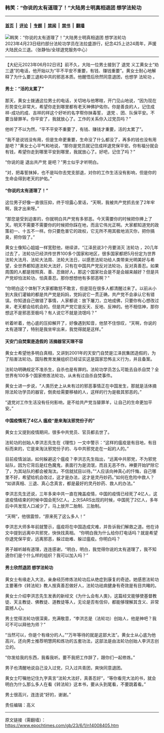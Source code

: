 ### 韩笑：“你说的太有道理了！”大陆男士明真相退团 想学法轮功

---

#### [首页](../../../..?n14008405) &nbsp;|&nbsp; [评论](../../../../../epoch-comment?n14008405) &nbsp;|&nbsp; [专题](../../../../../epoch-special?n14008405) &nbsp;|&nbsp; [禁闻](../../../../../epoch-news?n14008405) &nbsp;|&nbsp; [禁书](../../../../../books?n14008405) &nbsp;|&nbsp; [翻墙](https://github.com/gfw-breaker/nogfw/blob/master/README.md?n14008405)


<div><img alt="韩笑：“你说的太有道理了！”大陆男士明真相退团 想学法轮功" class="attachment-djy_600_400 size-djy_600_400 wp-post-image" src="https://i.epochtimes.com/assets/uploads/2023/05/id13995332-2023-05-12_232244-600x400.jpg"/>
<div class="caption">
 2023年4月23日纽约部分法轮功学员在法拉盛游行，纪念425上访24周年，声援大陆民众三退。（张静怡/全球退党服务中心）
</div></div><hr/><div class="post_content" id="artbody" itemprop="articleBody">
 <!-- article content begin -->
 <p>
  【大纪元2023年06月02日讯】前不久，大陆一位男士接到了
  <ok href="https://www.epochtimes.com/gb/tag/%E9%80%80%E5%85%9A.html">
   退党
  </ok>
  义工黄女士“劝三退”的电话，他开始以为“平不平安不重要，有钱、赚钱重要”。黄女士耐心地解释了为什么要三退和中共的邪恶本质。他醒悟后欣然同意退团，也想学
  <ok href="https://www.epochtimes.com/gb/tag/%E6%B3%95%E8%BD%AE%E5%8A%9F.html">
   法轮功
  </ok>
  。
 </p>
 <h4>
  男士：“活的太累了”
 </h4>
 <p>
  那天，黄女士拨通这位男士的电话，关切地与他寒暄，开门见山地说，“因为现在形势变化非常大，希望你走到哪里都有老天神佛护佑你。你是善良的人，记住成祥-成功的成、吉祥的祥这个好听的名字帮你抹毒誓，
  <ok href="https://www.epochtimes.com/gb/tag/%E9%80%80%E5%85%9A.html">
   退党
  </ok>
  、团、队保平安。不要当替罪羊。你平安了，我就放心了。工作的关系你入过党员吗？”
 </p>
 <p>
  他听了不以为然，“平不平安不重要了，有钱、赚钱才重要，活的太累了”。
 </p>
 <p>
  “我不是说钱没有用，但是生命更重要，生命没了什么都没了，再多的钱也没有用是吧？”黄女士心平气和地说，“那你是党员就记住成祥退党保平安。你有福分就会有钱，希望你走到哪里平安到哪里，我就放心了。好吧，记住了吗？”
 </p>
 <p>
  “你说的是
  <ok href="https://www.epochtimes.com/gb/tag/%E9%80%80%E5%87%BA%E5%85%B1%E4%BA%A7%E5%85%9A.html">
   退出共产党
  </ok>
  是吧？”男士似乎才听明白。
 </p>
 <p>
  “对，把毒誓抹掉，也不是叫你去党支部退，对你的工作生活没有影响，但是你的生命会得到老天的护佑。”
 </p>
 <h4>
  “你说的太有道理了！”
 </h4>
 <p>
  这位男子好像一直很压抑，终于坦露心里话，“天啊，我被共产党抓去坐了2年牢啊，我才出来呀。”
 </p>
 <p>
  “那您是受到迫害的，你就明白共产党有多邪恶。今天需要你的时候把你捧上了天。明天不需要不需要你的时候把你踩在地，而且它伟光正啊。大家都知道党的政策初一、十五不一样。你只要危害它的政权，它无所不用其极地消灭你，把你搞臭，把你毁了。”
 </p>
 <p>
  黄女士像知心姐姐一样宽慰他，继续讲，“江泽民说3个月要消灭
  <ok href="https://www.epochtimes.com/gb/tag/%E6%B3%95%E8%BD%AE%E5%8A%9F.html">
   法轮功
  </ok>
  ，20几年过去了，法轮功已经洪传世界100多个国家和地区，很多国家都把5月份定为世界法轮大法月、法轮大法周、法轮大法日，以感恩法轮功给人类带来光明美好与希望，全世界都知道法轮大法好，只有在中国共产党反对法轮功，反对真善忍。如果周围的人都是按照真、善、忍做好人，那这个国家社会是不是会越来越好？但是共产党却怕法轮功，怕真善忍。那你想想他有多邪恶啊？”
 </p>
 <p>
  “你明白这个体制下大家都敢怒不敢言，但是现在很多人都清醒过来了。以前从小到大我们灌输的都是共产党是妈妈，党妈说它一贯正确，共产党不会承认它有错误。你知道自己做错了事情，人家都说：放下屠刀，立地成佛，只要你有心想改过来，老天都会给机会的。但是共产党它是反天、反地、反神的。他不相信神，那你想这不是邪恶至极吗？有人说它不就是流氓吗？”
 </p>
 <p>
  听着听着，他心底的压抑解开了，好像遇到知音，他禁不住惊叹，“天啊，你说的太有道理了，特别是我坐牢出来，我觉得就是这样。”
 </p>
 <h4>
  天安门自焚案是造假的 活摘器官天理不容
 </h4>
 <p>
  黄女士希望他多明白真相，又讲到2001年的天安门自焚是江泽民集团造假的，为了陷害法轮功。国际教育发展组织已经证实这是国家恐怖主义行为，并且备案。
 </p>
 <p>
  法轮功明确规定不准杀生，自杀也是有罪的。法轮功学员怎么可能去自杀自焚？全世界有100多个国家修炼法轮功，从未有过自杀自焚事件。
 </p>
 <p>
  黄女士进一步说，“人类历史上从未有过的邪恶事情正在中国发生，那就是活体摘除法轮功学员的器官，倒卖给需要移植的人，这样的行为是极其邪恶的。”
 </p>
 <p>
  “退党对工作生活没有任何影响，是不给共产党当替罪羊，让自己的生命更加平安。”
 </p>
 <h4>
  中国疫情死了4亿人 瘟疫“是来淘汰邪党份子的”
 </h4>
 <p>
  黄女士又提到疫情期间，很多中共党员、官员都去世了。
 </p>
 <p>
  法轮功的创始人李洪志先生在《理性》一文中警示：“这样的瘟疫是有目地，有目标而来的，它是来淘汰邪党份子的、与中共邪党走在一起的人的。”
 </p>
 <p>
  目前疫情汹汹，如何躲避这个瘟疫？李洪志先生指出，“远离中共邪党，不为邪党站队，因为它背后是红色魔鬼，表面行为是流氓，而且无恶不作。神要开始铲除它了，为其站队的都会被淘汰。不信就拭目以待。”“人应该向神真心的忏悔，自己哪里不好，希望给机会改过，这才是办法，这才是灵丹妙药。”如何在危险中救人？ “如讲真相、三退、真心念真言，都是最好的灵丹妙药、救人的办法。”
 </p>
 <p>
  李洪志先生还说，三年多来中共一直在掩盖疫情，中国的疫情已经死了4亿人，这波疫情结束的时候中国会死5亿人。上次SARS出现的时候，中国死了2亿人，多年后中共发现人口减少了，马上放开二胎制、三胎制。
 </p>
 <p>
  “天啊”，他很震惊，“原来死了这么多人！”
 </p>
 <p>
  李洪志大师多年前就警示，瘟疫将在中国造成灾难，并告诉我们解救之道。他在诗文中提到远离中共邪党，快快找真相。 “你明白我为什么给你打电话吗？就是希望你退党保平安，远离邪恶，躲过劫难、躲过瘟疫。你明白吗？
 </p>
 <p>
  男子越听越有道理，连连感谢，“明白，明白，我觉得你说的太有道理了，我不知道你们是个什么样的组织？我可以加入吗？”
 </p>
 <h4>
  男士欣然退团 想学法轮功
 </h4>
 <p>
  黄女士有缘走入大法，亲身经历修炼法轮功后从绝症到康复的奇迹。她感恩法轮功主要著作《转法轮》教人按真善忍做好人，法轮功祛病健身有奇效是有目共睹的。
 </p>
 <p>
  黄女士介绍李洪志先生发表的新经文《为什么会有人类》，这篇经文能够使基督教徒、天主教徒、佛教徒、道教徒等人，无论是否有信仰，都能够理解其含义、非常震撼人心。
 </p>
 <p>
  男士觉得法轮功很深奥，充满敬意，“李洪志是（法轮功）创始人，他是神吧？我可不可以拜他为师？”
 </p>
 <p>
  “当然可以，你是个有缘分的人。”“万年等待的就是这部大法”。黄女士从心底为他高兴，还向男士推荐明慧网和炼功的五套功法，这部法是由法轮功创始人李洪志创立的。
 </p>
 <p>
  “你发给我的东西，我看我听。要不我把工作辞了，跟你们一起修炼。”
 </p>
 <p>
  男子也清醒地说自己没入过党，只入过共青团，爽快同意退团。
 </p>
 <p>
  黄女士叮嘱他记住九字真言“法轮大法好，真善忍好”，“等你看完大法的书，就会明白为什么那么多人在看《转法轮》这本书，要从头到尾看，不要跳着看。”
 </p>
 <p>
  男士很高兴，连连说“好的，谢谢。”
 </p>
 <p>
  责任编辑：高义
 </p>
 <!-- article content end -->
 <div id="below_article_ad">
 </div>
</div>


---

原文链接（需翻墙）：https://www.epochtimes.com/gb/23/6/1/n14008405.htm